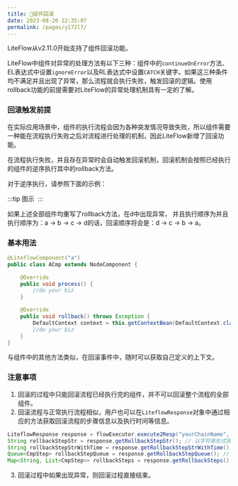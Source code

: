 ```yaml
---
title: 🐋组件回滚
date: 2023-08-20 22:35:07
permalink: /pages/y172l7/
---
```


LiteFlow从v2.11.0开始支持了组件回滚功能。

LiteFlow中组件对异常的处理方法有以下三种：组件中的`continueOnError`方法、EL表达式中设置`ignoreError`以及RL表达式中设置`CATCH`关键字。如果这三种条件均不满足并且出现了异常，那么流程就会执行失败，触发回滚的逻辑。使用rollback功能的前提需要对LiteFlow的异常处理机制具有一定的了解。

### 回滚触发前提

在实际应用场景中，组件的执行流程会因为各种突发情况导致失败，所以组件需要一种能在流程执行失败之后对流程进行处理的机制，因此LiteFlow新增了回滚功能。

在流程执行失败，并且存在异常时会自动触发回滚机制，回滚机制会按照已经执行的组件的逆序执行其中的rollback方法。

对于逆序执行，请参照下面的示例：

:::tip 图示
<img :src="$withBase('/img/flow_example/e3.svg')" style="zoom: 80%" class="no-zoom">
:::

如果上述全部组件均重写了rollback方法，在d中出现异常， 并且执行顺序为并且执行顺序为：a -> b -> c -> d的话，回滚顺序将会是：d -> c -> b -> a。



### 基本用法

```java
@LiteflowComponent("a")
public class ACmp extends NodeComponent {

	@Override
	public void process() {
		//do your biz
	}

	@Override
	public void rollback() throws Exception {
        DefaultContext context = this.getContextBean(DefaultContext.class);
		//do your biz
	}
}
```

与组件中的其他方法类似，在回滚事件中，随时可以获取自己定义的上下文。



### 注意事项

1. 回滚的过程中只能回滚流程已经执行完的组件，并不可以回滚整个流程的全部组件。
2. 回滚流程与正常执行流程相似，用户也可以在`LiteflowResponse`对象中通过相应的方法获取回滚流程的步骤信息以及执行时间等信息。
```java
LiteflowResponse response = flowExecutor.execute2Resp("yourChainName", "arg");
String rollbackStepStr = response.getRollbackStepStr(); // 以字符串形式获取回滚流程
String rollbackStepStrWithTime = response.getRollbackStepStrWithTime();
Queue<CmpStep> rollbackStepQueue = response.getRollbackStepQueue(); // 获取回滚的组件的步骤信息
Map<String, List<CmpStep>> rollbackSteps = response.getRollbackSteps(); // 获取回滚组件的步骤信息
```
3. 回滚过程中如果出现异常，则回滚过程直接结束。
